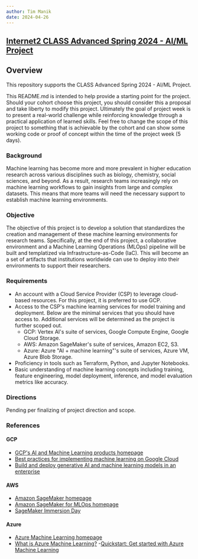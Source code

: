 ```yaml
---
author: Tim Manik
date: 2024-04-26
---
```


## [Internet2 CLASS Advanced Spring 2024 - AI/ML Project](https://github.com/Internet2/class-adv-spr2024-proj2)

## Overview

This repository supports the CLASS Advanced Spring 2024 - AI/ML Project.

This README.md is intended to help provide a starting point for the project. Should your cohort choose this project, you should consider this a proposal and take liberty to modify this project. Ultimately the goal of project week is to present a real-world challenge while reinforcing knowledge through a practical application of learned skills. Feel free to change the scope of this project to something that is achievable by the cohort and can show some working code or proof of concept within the time of the project week (5 days).


### Background

Machine learning has become more and more prevalent in higher education research across various disciplines such as biology, chemistry, social sciences, and beyond. As a result, research teams increasingly rely on machine learning workflows to gain insights from large and complex datasets. This means that more teams will need the necessary support to establish machine learning environments.

### Objective

The objective of this project is to develop a solution that standardizes the creation and management of these machine learning environments for research teams. Specifically, at the end of this project, a collaborative environment and a Machine Learning Operations (MLOps) pipeline will be built and templatized via Infrastructure-as-Code (IaC). This will become an a set of artifacts that institutions worldwide can use to deploy into their environments to support their researchers.


### Requirements

- An account with a Cloud Service Provider (CSP) to leverage cloud-based resources. For this project, it is preferred to use GCP.
- Access to the CSP's machine learning services for model training and deployment. Below are the minimal services that you should have access to. Additional services will be determined as the project is further scoped out.
    - GCP: Vertex AI's suite of services, Google Compute Engine, Google Cloud Storage.
    - AWS: Amazon SageMaker's suite of services, Amazon EC2, S3.
    - Azure: Azure "AI + machine learning"'s suite of services, Azure VM, Azure Blob Storage.
- Proficiency in tools such as Terraform, Python, and Jupyter Notebooks.
- Basic understanding of machine learning concepts including training, feature engineering, model deployment, inference, and model evaluation metrics like accuracy.

### Directions

Pending per finalizing of project direction and scope.


### References

#### GCP
- [GCP's AI and Machine Learning products homepage](https://cloud.google.com/ai)
- [Best practices for implementing machine learning on Google Cloud](https://cloud.google.com/architecture/ml-on-gcp-best-practices)
- [Build and deploy generative AI and machine learning models in an enterprise](https://cloud.google.com/architecture/genai-mlops-blueprint)

#### AWS
- [Amazon SageMaker homepage](https://aws.amazon.com/sagemaker/)
- [Amazon SageMaker for MLOps homepage](https://aws.amazon.com/sagemaker/mlops/)
- [SageMaker Immersion Day](https://catalog.us-east-1.prod.workshops.aws/workshops/63069e26-921c-4ce1-9cc7-dd882ff62575/en-US)

#### Azure
- [Azure Machine Learning homepage](https://azure.microsoft.com/en-us/products/machine-learning)
- [What is Azure Machine Learning?](https://learn.microsoft.com/en-us/azure/machine-learning/overview-what-is-azure-machine-learning)
-[Quickstart: Get started with Azure Machine Learning](https://learn.microsoft.com/en-us/azure/machine-learning/tutorial-azure-ml-in-a-day)